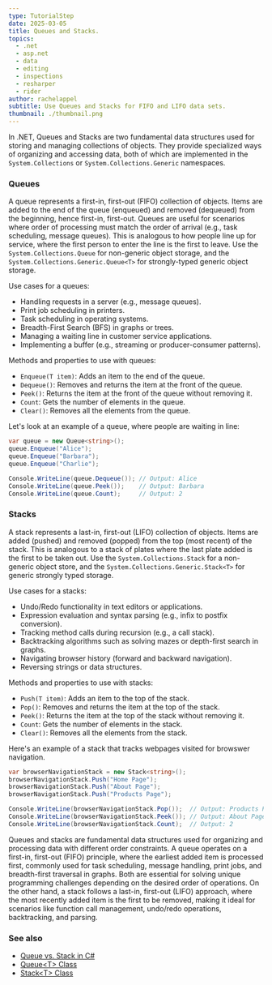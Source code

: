 ```yaml
---
type: TutorialStep
date: 2025-03-05
title: Queues and Stacks.
topics:
  - .net
  - asp.net
  - data
  - editing
  - inspections
  - resharper
  - rider
author: rachelappel
subtitle: Use Queues and Stacks for FIFO and LIFO data sets.
thumbnail: ./thumbnail.png
---
```


In .NET, Queues and Stacks are two fundamental data structures used for storing and managing collections of objects. They provide specialized ways of organizing and accessing data, both of which are implemented in the `System.Collections` or `System.Collections.Generic` namespaces.

### Queues

A queue represents a first-in, first-out (FIFO) collection of objects. Items are added to the end of the queue (enqueued) and removed (dequeued) from the beginning, hence first-in, first-out. Queues are useful for scenarios where order of processing must match the order of arrival (e.g., task scheduling, message queues).
This is analogous to how people line up for service, where the first person to enter the line is the first to leave. Use the `System.Collections.Queue` for non-generic object storage, and the `System.Collections.Generic.Queue<T>` for strongly-typed generic object storage.

Use cases for a queues:

- Handling requests in a server (e.g., message queues).
- Print job scheduling in printers.
- Task scheduling in operating systems.
- Breadth-First Search (BFS) in graphs or trees.
- Managing a waiting line in customer service applications.
- Implementing a buffer (e.g., streaming or producer-consumer patterns).

Methods and properties to use with queues:

- `Enqueue(T item)`: Adds an item to the end of the queue.
- `Dequeue()`: Removes and returns the item at the front of the queue.
- `Peek()`: Returns the item at the front of the queue without removing it.
- `Count`: Gets the number of elements in the queue.
- `Clear()`: Removes all the elements from the queue.

Let's look at an example of a queue, where people are waiting in line:

```csharp
var queue = new Queue<string>();
queue.Enqueue("Alice");
queue.Enqueue("Barbara");
queue.Enqueue("Charlie");

Console.WriteLine(queue.Dequeue()); // Output: Alice
Console.WriteLine(queue.Peek());    // Output: Barbara
Console.WriteLine(queue.Count);     // Output: 2
```

### Stacks

A stack represents a last-in, first-out (LIFO) collection of objects. Items are added (pushed) and removed (popped) from the top (most recent) of the stack. This is analogous to a stack of plates where the last plate added is the first to be taken out. Use the `System.Collections.Stack` for a non-generic object store, and the `System.Collections.Generic.Stack<T>` for generic strongly typed storage.

Use cases for a stacks:

- Undo/Redo functionality in text editors or applications.
- Expression evaluation and syntax parsing (e.g., infix to postfix conversion).
- Tracking method calls during recursion (e.g., a call stack).
- Backtracking algorithms such as solving mazes or depth-first search in graphs.
- Navigating browser history (forward and backward navigation).
- Reversing strings or data structures.

Methods and properties to use with stacks:

- `Push(T item)`: Adds an item to the top of the stack.
- `Pop()`: Removes and returns the item at the top of the stack.
- `Peek()`: Returns the item at the top of the stack without removing it.
- `Count`: Gets the number of elements in the stack.
- `Clear()`: Removes all the elements from the stack.

Here's an example of a stack that tracks webpages visited for browswer navigation.

```csharp
var browserNavigationStack = new Stack<string>();
browserNavigationStack.Push("Home Page");
browserNavigationStack.Push("About Page");
browserNavigationStack.Push("Products Page");

Console.WriteLine(browserNavigationStack.Pop());  // Output: Products Page
Console.WriteLine(browserNavigationStack.Peek()); // Output: About Page
Console.WriteLine(browserNavigationStack.Count);  // Output: 2
```

Queues and stacks are fundamental data structures used for organizing and processing data with different order constraints.
A queue operates on a first-in, first-out (FIFO) principle, where the earliest added item is processed first, commonly used for task scheduling, message handling, print jobs, and breadth-first traversal in graphs. Both are essential for solving unique programming challenges depending on the desired order of operations.
On the other hand, a stack follows a last-in, first-out (LIFO) approach, where the most recently added item is the first to be removed, making it ideal for scenarios like function call management, undo/redo operations, backtracking, and parsing.

### See also

- [Queue vs. Stack in C#](https://medium.com/@jepozdemir/queue-vs-stack-in-c-2f75efe907d5)
- [Queue&lt;T&gt; Class](https://learn.microsoft.com/en-us/dotnet/api/system.collections.generic.queue-1?view=net-9.0)
- [Stack&lt;T&gt; Class](https://learn.microsoft.com/en-us/dotnet/api/system.collections.stack?view=net-9.0)
